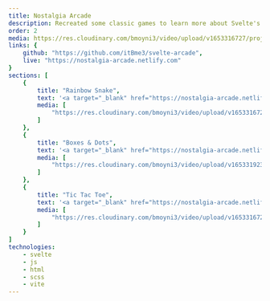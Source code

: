 ```yaml
---
title: Nostalgia Arcade
description: Recreated some classic games to learn more about Svelte's state management.
order: 2
media: https://res.cloudinary.com/bmoyni3/video/upload/v1653316727/projects/videos/arcade-snake_q8zq2d.mp4
links: {
	github: "https://github.com/itBme3/svelte-arcade",
	live: "https://nostalgia-arcade.netlify.com"
}
sections: [
    { 
        title: "Rainbow Snake",
        text: '<a target="_blank" href="https://nostalgia-arcade.netlify.com/snake" class="button">Play Rainbow Snake</a>',
        media: [
            "https://res.cloudinary.com/bmoyni3/video/upload/v1653316727/projects/videos/arcade-snake_q8zq2d.mp4",
        ]
    },
    { 
        title: "Boxes & Dots",
        text: '<a target="_blank" href="https://nostalgia-arcade.netlify.com/boxes-dots" class="button">Play Boxes & Dots</a>',
        media: [
            "https://res.cloudinary.com/bmoyni3/video/upload/v1653319233/projects/videos/boxes-dots-sequence_iqeigo.mp4",
        ]
    },
    { 
        title: "Tic Tac Toe",
        text: '<a target="_blank" href="https://nostalgia-arcade.netlify.com/tic-tac-toe" class="button">Play Tic Tac Toe</a>',
        media: [
            "https://res.cloudinary.com/bmoyni3/video/upload/v1653316726/projects/videos/arcade-tic-tac-toe_th2zc2.mp4",
        ]
    }
]
technologies: 
    - svelte
    - js
    - html
    - scss
    - vite
---
```

<project-sections :project="{ sections, technologies, title, description }"></project-sections>
